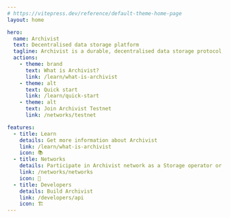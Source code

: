 ```yaml
---
# https://vitepress.dev/reference/default-theme-home-page
layout: home

hero:
  name: Archivist
  text: Decentralised data storage platform
  tagline: Archivist is a durable, decentralised data storage protocol, created so the world community can preserve its most important knowledge without risk of censorship.
  actions:
    - theme: brand
      text: What is Archivist?
      link: /learn/what-is-archivist
    - theme: alt
      text: Quick start
      link: /learn/quick-start
    - theme: alt
      text: Join Archivist Testnet
      link: /networks/testnet

features:
  - title: Learn
    details: Get more information about Archivist
    link: /learn/what-is-archivist
    icon: 📚
  - title: Networks
    details: Participate in Archivist network as a Storage operator or Buyer
    link: /networks/networks
    icon: 🚦
  - title: Developers
    details: Build Archivist
    link: /developers/api
    icon: 🏗️
---
```

